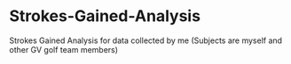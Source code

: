 # Strokes-Gained-Analysis
Strokes Gained Analysis for data collected by me (Subjects are myself and other GV golf team members)
